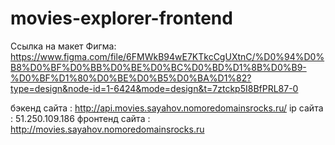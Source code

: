 # movies-explorer-frontend

Ссылка на макет Фигма: https://www.figma.com/file/6FMWkB94wE7KTkcCgUXtnC/%D0%94%D0%B8%D0%BF%D0%BB%D0%BE%D0%BC%D0%BD%D1%8B%D0%B9-%D0%BF%D1%80%D0%BE%D0%B5%D0%BA%D1%82?type=design&node-id=1-6424&mode=design&t=7ztckp5I8BfPRL87-0

бэкенд сайта : http://api.movies.sayahov.nomoredomainsrocks.ru/
ip сайта : 51.250.109.186
фронтенд сайта :  http://movies.sayahov.nomoredomainsrocks.ru